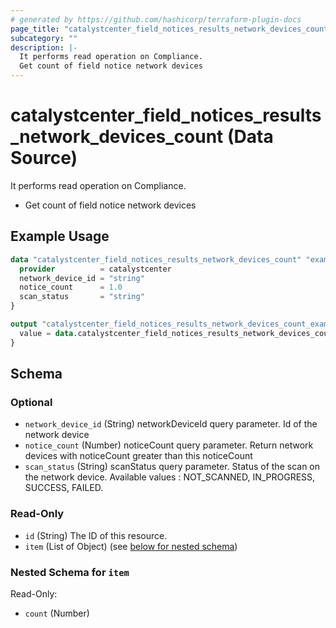 ```yaml
---
# generated by https://github.com/hashicorp/terraform-plugin-docs
page_title: "catalystcenter_field_notices_results_network_devices_count Data Source - terraform-provider-catalystcenter"
subcategory: ""
description: |-
  It performs read operation on Compliance.
  Get count of field notice network devices
---
```


# catalystcenter_field_notices_results_network_devices_count (Data Source)

It performs read operation on Compliance.

- Get count of field notice network devices

## Example Usage

```terraform
data "catalystcenter_field_notices_results_network_devices_count" "example" {
  provider          = catalystcenter
  network_device_id = "string"
  notice_count      = 1.0
  scan_status       = "string"
}

output "catalystcenter_field_notices_results_network_devices_count_example" {
  value = data.catalystcenter_field_notices_results_network_devices_count.example.item
}
```

<!-- schema generated by tfplugindocs -->
## Schema

### Optional

- `network_device_id` (String) networkDeviceId query parameter. Id of the network device
- `notice_count` (Number) noticeCount query parameter. Return network devices with noticeCount greater than this noticeCount
- `scan_status` (String) scanStatus query parameter. Status of the scan on the network device. Available values : NOT_SCANNED, IN_PROGRESS, SUCCESS, FAILED.

### Read-Only

- `id` (String) The ID of this resource.
- `item` (List of Object) (see [below for nested schema](#nestedatt--item))

<a id="nestedatt--item"></a>
### Nested Schema for `item`

Read-Only:

- `count` (Number)
